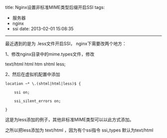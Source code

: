 title: Nginx设置非标准MIME类型后缀开启SSI
tags:
  - 服务器
  - nginx
  - ssi
date: 2013-02-01 15:08:35
---

最近遇到的是为 .less文件开启SSI， nginx下需要改两个地方：

1、修改nginx目录中的mime.types文件，修改

text/html  html htm shtml less;

2、然后在虚拟机配置中添加

    location ~* \.(shtml|html|less)$ {

        ssi on;

        ssi_silent_errors on;

    }

这是为less添加的例子，其他非标准MIME类型可以以此方式添加。

之所以把less添加为 text/html ，因为有个ssi指令  ssi_types 默认为text/html